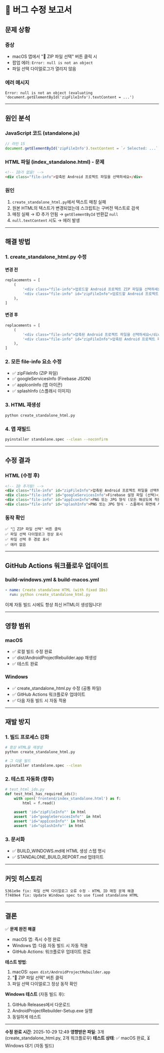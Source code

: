 # 🐛 버그 수정 보고서

## 문제 상황

### 증상
- macOS 앱에서 "📁 ZIP 파일 선택" 버튼 클릭 시
- 팝업 에러: `Error: null is not an object`
- 파일 선택 다이얼로그가 열리지 않음

### 에러 메시지
```
Error: null is not an object (evaluating 
'document.getElementById('zipFileInfo').textContent = ...')
```

---

## 원인 분석

### JavaScript 코드 (standalone.js)
```javascript
// 라인 15
document.getElementById('zipFileInfo').textContent = `✓ Selected: ...`;
```

### HTML 파일 (index_standalone.html) - 문제
```html
<!-- ID가 없음! -->
<div class="file-info">압축된 Android 프로젝트 파일을 선택하세요</div>
```

### 원인
1. `create_standalone_html.py`에서 텍스트 매칭 실패
2. 원본 HTML의 텍스트가 변경되었는데 스크립트는 구버전 텍스트로 검색
3. 매칭 실패 → ID 추가 안됨 → `getElementById` 반환값 `null`
4. `null.textContent` 시도 → 에러 발생

---

## 해결 방법

### 1. create_standalone_html.py 수정

#### 변경 전
```python
replacements = [
    (
        '<div class="file-info">업로드할 Android 프로젝트 ZIP 파일을 선택하세요</div>',
        '<div class="file-info" id="zipFileInfo">업로드할 Android 프로젝트 ZIP 파일을 선택하세요</div>'
    ),
]
```

#### 변경 후
```python
replacements = [
    (
        '<div class="file-info">압축된 Android 프로젝트 파일을 선택하세요</div>',
        '<div class="file-info" id="zipFileInfo">압축된 Android 프로젝트 파일을 선택하세요</div>'
    ),
]
```

### 2. 모든 file-info 요소 수정
- ✅ zipFileInfo (ZIP 파일)
- ✅ googleServicesInfo (Firebase JSON)
- ✅ appIconInfo (앱 아이콘)
- ✅ splashInfo (스플래시 이미지)

### 3. HTML 재생성
```bash
python create_standalone_html.py
```

### 4. 앱 재빌드
```bash
pyinstaller standalone.spec --clean --noconfirm
```

---

## 수정 결과

### HTML (수정 후)
```html
<!-- ID 추가됨! -->
<div class="file-info" id="zipFileInfo">압축된 Android 프로젝트 파일을 선택하세요</div>
<div class="file-info" id="googleServicesInfo">Firebase 설정 파일 (선택)</div>
<div class="file-info" id="appIconInfo">PNG 또는 JPG 형식 (모든 해상도에 적용)</div>
<div class="file-info" id="splashInfo">PNG 또는 JPG 형식 - 스플래시 화면에 사용되는 이미지</div>
```

### 동작 확인
```
✅ "📁 ZIP 파일 선택" 버튼 클릭
✅ 파일 선택 다이얼로그 정상 표시
✅ 파일 선택 후 경로 표시
✅ 에러 없음
```

---

## GitHub Actions 워크플로우 업데이트

### build-windows.yml & build-macos.yml
```yaml
- name: Create standalone HTML (with fixed IDs)
  run: python create_standalone_html.py
```

이제 자동 빌드 시에도 항상 최신 HTML이 생성됩니다!

---

## 영향 범위

### macOS
- ✅ 로컬 빌드 수정 완료
- ✅ dist/AndroidProjectRebuilder.app 재생성
- ✅ 테스트 완료

### Windows
- ✅ create_standalone_html.py 수정 (공통 파일)
- ✅ GitHub Actions 워크플로우 업데이트
- ✅ 다음 자동 빌드 시 자동 적용

---

## 재발 방지

### 1. 빌드 프로세스 강화
```bash
# 항상 HTML을 재생성
python create_standalone_html.py

# 그 다음 빌드
pyinstaller standalone.spec --clean
```

### 2. 테스트 자동화 (향후)
```python
# test_html_ids.py
def test_html_has_required_ids():
    with open('frontend/index_standalone.html') as f:
        html = f.read()
    
    assert 'id="zipFileInfo"' in html
    assert 'id="googleServicesInfo"' in html
    assert 'id="appIconInfo"' in html
    assert 'id="splashInfo"' in html
```

### 3. 문서화
- ✅ BUILD_WINDOWS.md에 HTML 생성 스텝 명시
- ✅ STANDALONE_BUILD_REPORT.md 업데이트

---

## 커밋 히스토리

```
5361e9e fix: 파일 선택 다이얼로그 오류 수정 - HTML ID 매칭 문제 해결
f7489e4 fix: Update Windows spec to use fixed standalone HTML
```

---

## 결론

✅ **문제 완전 해결**
- macOS 앱: 즉시 수정 완료
- Windows 앱: 다음 자동 빌드 시 자동 적용
- GitHub Actions: 워크플로우 업데이트 완료

**테스트 방법**:
1. macOS: `open dist/AndroidProjectRebuilder.app`
2. "📁 ZIP 파일 선택" 버튼 클릭
3. 파일 선택 다이얼로그 정상 동작 확인

**Windows 테스트** (자동 빌드 후):
1. GitHub Releases에서 다운로드
2. AndroidProjectRebuilder-Setup.exe 실행
3. 동일하게 테스트

---

**수정 완료 시간**: 2025-10-29 12:49
**영향받은 파일**: 3개 (create_standalone_html.py, 2개 워크플로우)
**테스트 상태**: ✅ macOS 완료, ⏳ Windows 대기 (자동 빌드)
